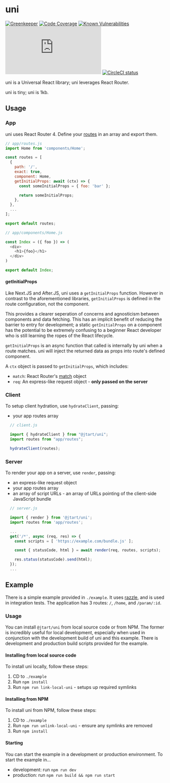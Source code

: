 # uni

[![Greenkeeper](https://badges.greenkeeper.io/jtart/uni.svg)](https://greenkeeper.io/)
[![Code Coverage](https://coveralls.io/repos/github/jtart/uni/badge.svg?branch=master)](https://coveralls.io/github/jtart/uni?branch=master)
[![Known Vulnerabilities](https://snyk.io/test/github/jtart/uni/badge.svg)](https://snyk.io/test/github/jtart/uni)
[![gzip size](http://img.badgesize.io/https://unpkg.com/@jtart/uni/dist/uni.es.js?compression=gzip)](https://unpkg.com/@jtart/uni/dist/uni.es.js)
[![CircleCI status](https://circleci.com/gh/jtart/uni.svg?style=svg)](https://circleci.com/gh/jtart/uni)

uni is a Universal React library; uni leverages React Router.

uni is tiny; uni is 1kb.

## Usage

### App

uni uses React Router 4. Define your [routes](https://www.npmjs.com/package/react-router-config#route-configuration-shape) in an array and export them.

```JavaScript
// app/routes.js
import Home from 'components/Home';

const routes = [
  {
    path: '/',
    exact: true,
    component: Home,
    getInitialProps: await (ctx) => {
      const someInitialProps = { foo: 'bar' };

      return someInitialProps;
    },
  },
  ...
];

export default routes;
```

```JavaScript
// app/components/Home.js

const Index = ({ foo }) => (
  <div>
    <h1>{foo}</h1>
  </div>
)

export default Index;
```

#### getInitialProps

Like Next.JS and After.JS, uni uses a `getInitialProps` function. However in contrast to the aforementioned libraries, `getInitialProps` is defined in the route configuration, not the component.

This provides a clearer seperation of concerns and agnosticism between components and data fetching. This has an implicit benefit of reducing the barrier to entry for development; a static `getInitialProps` on a component has the potential to be extremely confusing to a beginner React developer who is still learning the ropes of the React lifecycle.

`getInitialProps` is an async function that called is internally by uni when a route matches. uni will inject the returned data as props into route's defined component.

A `ctx` object is passed to `getInitialProps`, which includes:

- `match`: React Router's [match](https://github.com/ReactTraining/react-router/blob/master/packages/react-router/docs/api/match.md) object
- `req`: An express-like request object - **only passed on the server**

### Client

To setup client hydration, use `hydrateClient`, passing:

- your app routes array

```JavaScript
  // client.js

  import { hydrateClient } from "@jtart/uni";
  import routes from "app/routes";

  hydrateClient(routes);
```

### Server

To render your app on a server, use `render`, passing:

- an express-like request object
- your app routes array
- an array of script URLs - an array of URLs pointing of the client-side JavaScript bundle

```JavaScript
  // server.js

  import { render } from '@jtart/uni';
  import routes from 'app/routes';

  ...
  get('/*', async (req, res) => {
    const scripts = [ 'https://example.com/bundle.js' ];

    const { statusCode, html } = await render(req, routes, scripts);

    res.status(statusCode).send(html);
  });
  ...
```

## Example

There is a simple example provided in `./example`. It uses [razzle](https://github.com/jaredpalmer/razzle/), and is used in integration tests. The application has 3 routes: `/`, `/home`, and `/param/:id`.

### Usage

You can install `@jtart/uni` from local source code or from NPM. The former is incredibly useful for local development, especially when used in conjunction with the development build of uni and this example. There is development and production build scripts provided for the example.

#### Installing from local source code

To install uni locally, follow these steps:

1. CD to `./example`
2. Run `npm install`
3. Run `npm run link-local-uni` - setups up required symlinks

#### Installing from NPM

To install uni from NPM, follow these steps:

1. CD to `./example`
2. Run `npm run unlink-local-uni` - ensure any symlinks are removed
3. Run `npm install`

#### Starting

You can start the example in a development or production environment. To start the example in...

- development: run `npm run dev`
- production: run `npm run build && npm run start`
